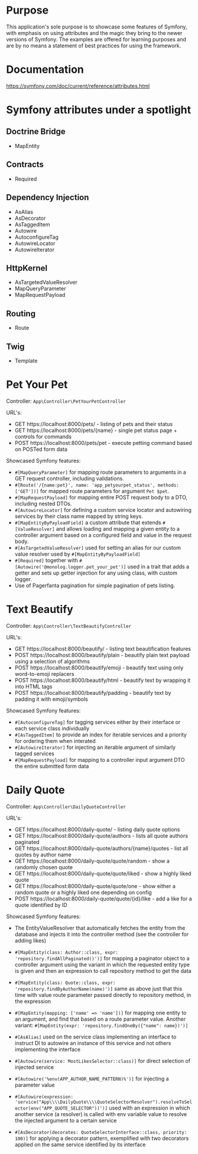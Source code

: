 # Purpose

This application's sole purpose is to showcase some features of Symfony, with emphasis on using attributes and the magic
they bring to the newer versions of Symfony.
The examples are offered for learning purposes and are by no means a statement of best practices for using the
framework.

# Documentation

https://symfony.com/doc/current/reference/attributes.html

# Symfony attributes under a spotlight

## Doctrine Bridge

- MapEntity

## Contracts

- Required

## Dependency Injection

- AsAlias
- AsDecorator
- AsTaggedItem
- Autowire
- AutoconfigureTag
- AutowireLocator
- AutowireIterator

## HttpKernel

- AsTargetedValueResolver
- MapQueryParameter
- MapRequestPayload

## Routing

- Route

## Twig

- Template

# Pet Your Pet

Controller: `App\Controller\PetYourPetController`

URL's:

- GET https://localhost:8000/pets/ - listing of pets and their status
- GET https://localhost:8000/pets/{name} - single pet status page + controls for commands
- POST https://localhost:8000/pets/pet - execute petting command based on POSTed form data

Showcased Symfony features:

- `#[MapQueryParameter]` for mapping route parameters to arguments in a GET request controller, including validations.
- `#[Route('/{name:pet}', name: 'app_petyourpet_status', methods: ['GET'])]` for mapped route parameters for argument
  `Pet $pet`.
- `#[MapRequestPayload]` for mapping entire POST request body to a DTO, including nested DTOs.
- `#[AutowireLocator]` for defining a custom service locator and autowiring services by their class name mapped by
  string keys.
- `#[MapEntityByPayloadField]` a custom attribute that extends `#[ValueResolver]` and allows loading and mapping a given
  entity to a controller argument based on a configured field and value in the request body.
- `#[AsTargetedValueResolver]` used for setting an alias for our custom value resolver used by
  `#[MapEntityByPayloadField]`
- `#[Required]` together with `#[Autowire('@monolog.logger.pet_your_pet')]` used in a trait that adds a getter and sets
  up getter injection for any using class, with custom logger.
- Use of Pagerfanta pagination for simple pagination of pets listing.

# Text Beautify

Controller: `App\Controller\TextBeautifyController`

URL's:

- GET https://localhost:8000/beautify/ - listing text beautification features
- POST https://localhost:8000/beautify/plain - beautify plain text payload using a selection of algorithms
- POST https://localhost:8000/beautify/emoji - beautify text using only word-to-emoji replacers
- POST https://localhost:8000/beautify/html - beautify text by wrapping it into HTML tags
- POST https://localhost:8000/beautify/padding - beautify text by padding it with emoji/symbols

Showcased Symfony features:

- `#[AutoconfigureTag]` for tagging services either by their interface or each service class individually
- `#[AsTaggedItem]` to provide an index for iterable services and a priority for ordering them when interated
- `#[AutowireIterator]` for injecting an iterable argument of similarly tagged services
- `#[MapRequestPayload]` for mapping to a controller input argument DTO the entire submitted form data

# Daily Quote

Controller: `App\Controller\DailyQuoteController`

URL's:

- GET https://localhost:8000/daily-quote/ - listing daily quote options
- GET https://localhost:8000/daily-quote/authors - lists all quote authors paginated
- GET https://localhost:8000/daily-quote/authors/{name}/quotes - list all quotes by author name
- GET https://localhost:8000/daily-quote/quote/random - show a randomly chosen quote
- GET https://localhost:8000/daily-quote/quote/liked - show a highly liked quote
- GET https://localhost:8000/daily-quote/quote/one - show either a random quote or a highly liked one depending on
  config
- POST https://localhost:8000/daily-quote/quote/{id}/like - add a like for a quote identified by ID

Showcased Symfony features:

- The EntityValueResolver that automatically fetches the entity from the database and injects it into the controller
  method (see the controller for adding likes)
- `#[MapEntity(class: Author::class, expr: 'repository.findAllPaginated()')]` for mapping a paginator object to a
  controller argument using the variant in which the requested entity type is given and then an expression to call
  repository method to get the data
- `#[MapEntity(class: Quote::class, expr: 'repository.findByAuthorName(name)')]` same as above just that this time with
  value route parameter passed directly to repository method, in the expression
- `#[MapEntity(mapping: ['name' => 'name'])]` for mapping one entity to an argument, and find that based on a route
  parameter value. Another variant: `#[MapEntity(expr: 'repository.findOneBy({"name": name})')]`
- `#[AsAlias]` used on the service class implementing an interface to instruct DI to autowire an instance of
  this service and not others implementing the interface
- `#[Autowire(service: MostLikesSelector::class)]` for direct selection of injected service
- `#[Autowire('%env(APP_AUTHOR_NAME_PATTERN)%')]` for injecting a parameter value
- `#[Autowire(expression: 'service("App\\\\DailyQuote\\\\QuoteSelectorResolver").resolveToSelector(env("APP_QUOTE_SELECTOR"))')]`
used with an expression in which another service (a resolver) is called with env variable value to resolve the
injected argument to a certain service

- `#[AsDecorator(decorates: QuoteSelectorInterface::class, priority: 100)]` for applying a decorator pattern,
  exemplified with two decorators applied on the same service identified by its interface
